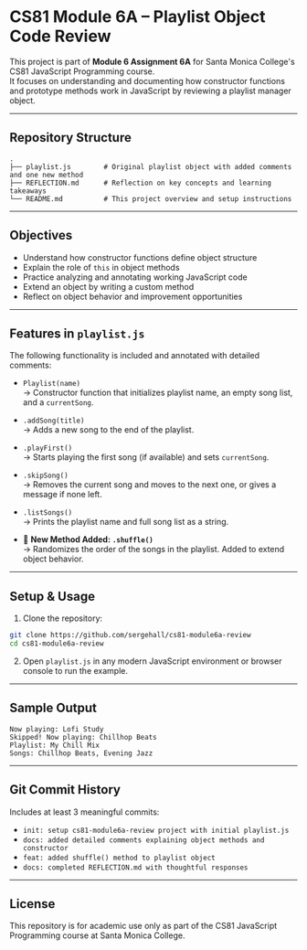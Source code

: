 # CS81 Module 6A – Playlist Object Code Review

This project is part of **Module 6 Assignment 6A** for Santa Monica College's CS81 JavaScript Programming course.  
It focuses on understanding and documenting how constructor functions and prototype methods work in JavaScript by reviewing a playlist manager object.

---

## Repository Structure

```
.
├── playlist.js        # Original playlist object with added comments and one new method
├── REFLECTION.md      # Reflection on key concepts and learning takeaways
└── README.md          # This project overview and setup instructions
```

---

## Objectives

- Understand how constructor functions define object structure
- Explain the role of `this` in object methods
- Practice analyzing and annotating working JavaScript code
- Extend an object by writing a custom method
- Reflect on object behavior and improvement opportunities

---

## Features in `playlist.js`

The following functionality is included and annotated with detailed comments:

- `Playlist(name)`  
  → Constructor function that initializes playlist name, an empty song list, and a `currentSong`.

- `.addSong(title)`  
  → Adds a new song to the end of the playlist.

- `.playFirst()`  
  → Starts playing the first song (if available) and sets `currentSong`.

- `.skipSong()`  
  → Removes the current song and moves to the next one, or gives a message if none left.

- `.listSongs()`  
  → Prints the playlist name and full song list as a string.

- 🔧 **New Method Added: `.shuffle()`**  
  → Randomizes the order of the songs in the playlist. Added to extend object behavior.

---

## Setup & Usage

1. Clone the repository:
```bash
git clone https://github.com/sergehall/cs81-module6a-review
cd cs81-module6a-review
```

2. Open `playlist.js` in any modern JavaScript environment or browser console to run the example.

---

## Sample Output

```
Now playing: Lofi Study
Skipped! Now playing: Chillhop Beats
Playlist: My Chill Mix
Songs: Chillhop Beats, Evening Jazz
```

---

## Git Commit History

 Includes at least 3 meaningful commits:
- `init: setup cs81-module6a-review project with initial playlist.js`
- `docs: added detailed comments explaining object methods and constructor`
- `feat: added shuffle() method to playlist object`
- `docs: completed REFLECTION.md with thoughtful responses`

---

## License

This repository is for academic use only as part of the CS81 JavaScript Programming course at Santa Monica College.
